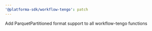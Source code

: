 ```yaml
---
'@platforma-sdk/workflow-tengo': patch
---
```


Add ParquetPartitioned format support to all workflow-tengo functions
